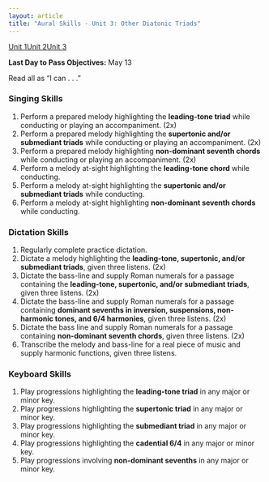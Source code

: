 ```yaml
---
layout: article
title: "Aural Skills - Unit 3: Other Diatonic Triads"
---
```


<a href="/mus106/as-unit1" class="btn-info">Unit 1</a><a href="/mus106/as-unit2" class="btn-info">Unit 2</a><a href="/mus106/as-unit3" class="btn-info">Unit 3</a>

**Last Day to Pass Objectives:** May 13

Read all as “I can . . .”

### Singing Skills
1. Perform a prepared melody highlighting the **leading-tone triad** while conducting or playing an accompaniment. (2x)
2. Perform a prepared melody highlighting the **supertonic and/or submediant triads** while conducting or playing an accompaniment. (2x)
3. Perform a prepared melody highlighting **non-dominant seventh chords** while conducting or playing an accompaniment. (2x)
4. Perform a melody at-sight highlighting the **leading-tone chord** while conducting.
5. Perform a melody at-sight highlighting the **supertonic and/or submediant triads** while conducting.
6. Perform a melody at-sight highlighting **non-dominant seventh chords** while conducting.


### Dictation Skills
1. Regularly complete practice dictation.
2. Dictate a melody highlighting the **leading-tone, supertonic,  and/or submediant triads**, given three listens. (2x)
3. Dictate the bass-line and supply Roman numerals for a passage containing the **leading-tone, supertonic,  and/or submediant triads**, given three listens. (2x)
4. Dictate the bass-line and supply Roman numerals for a passage containing **dominant sevenths in inversion, suspensions, non-harmonic tones, and 6/4 harmonies**, given three listens. (2x)
5. Dictate the bass line and supply Roman numerals for a passage containing **non-dominant seventh chords**, given three listens. (2x)
6. Transcribe the melody and bass-line for a real piece of music and supply harmonic functions, given three listens.

### Keyboard Skills
1. Play progressions highlighting the **leading-tone triad** in any major or minor key.
2. Play progressions highlighting the **supertonic triad** in any major or minor key.
3. Play progressions highlighting the **submediant triad** in any major or minor key.
4. Play progressions highlighting the **cadential 6/4** in any major or minor key.
5. Play progressions involving **non-dominant sevenths** in any major or minor key.

